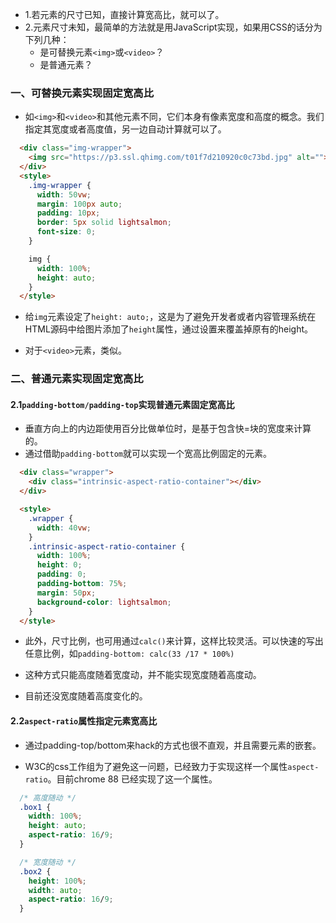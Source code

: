 - 1.若元素的尺寸已知，直接计算宽高比，就可以了。
- 2.元素尺寸未知，最简单的方法就是用JavaScript实现，如果用CSS的话分为下列几种：
  - 是可替换元素`<img>`或`<video>`？
  - 是普通元素？

### 一、可替换元素实现固定宽高比
- 如`<img>`和`<video>`和其他元素不同，它们本身有像素宽度和高度的概念。我们指定其宽度或者高度值，另一边自动计算就可以了。

```html
  <div class="img-wrapper">
    <img src="https://p3.ssl.qhimg.com/t01f7d210920c0c73bd.jpg" alt="">
  </div>
  <style>
    .img-wrapper {
      width: 50vw;
      margin: 100px auto;
      padding: 10px;
      border: 5px solid lightsalmon;
      font-size: 0;
    }

    img {
      width: 100%;
      height: auto;
    }
  </style>
```

- 给`img`元素设定了`height: auto;`，这是为了避免开发者或者内容管理系统在HTML源码中给图片添加了`height`属性，通过设置来覆盖掉原有的height。

- 对于`<video>`元素，类似。

### 二、普通元素实现固定宽高比

####  2.1`padding-bottom/padding-top`实现普通元素固定宽高比
- 垂直方向上的内边距使用百分比做单位时，是基于包含快=块的宽度来计算的。
- 通过借助`padding-bottom`就可以实现一个宽高比例固定的元素。

```html
  <div class="wrapper">
    <div class="intrinsic-aspect-ratio-container"></div>
  </div>

  <style>
    .wrapper {
      width: 40vw;
    }
    .intrinsic-aspect-ratio-container {
      width: 100%;
      height: 0;
      padding: 0;
      padding-bottom: 75%;
      margin: 50px;
      background-color: lightsalmon;
    }
  </style>
```

- 此外，尺寸比例，也可用通过`calc()`来计算，这样比较灵活。可以快速的写出任意比例，如`padding-bottom: calc(33 /17 * 100%)`

- 这种方式只能高度随着宽度动，并不能实现宽度随着高度动。
- 目前还没宽度随着高度变化的。

#### 2.2`aspect-ratio`属性指定元素宽高比
- 通过padding-top/bottom来hack的方式也很不直观，并且需要元素的嵌套。

- W3C的css工作组为了避免这一问题，已经致力于实现这样一个属性`aspect-ratio`。目前chrome 88 已经实现了这一个属性。

```css
  /* 高度随动 */
  .box1 {
    width: 100%;
    height: auto;
    aspect-ratio: 16/9;
  }

  /* 宽度随动 */
  .box2 {
    height: 100%;
    width: auto;
    aspect-ratio: 16/9;
  }
```